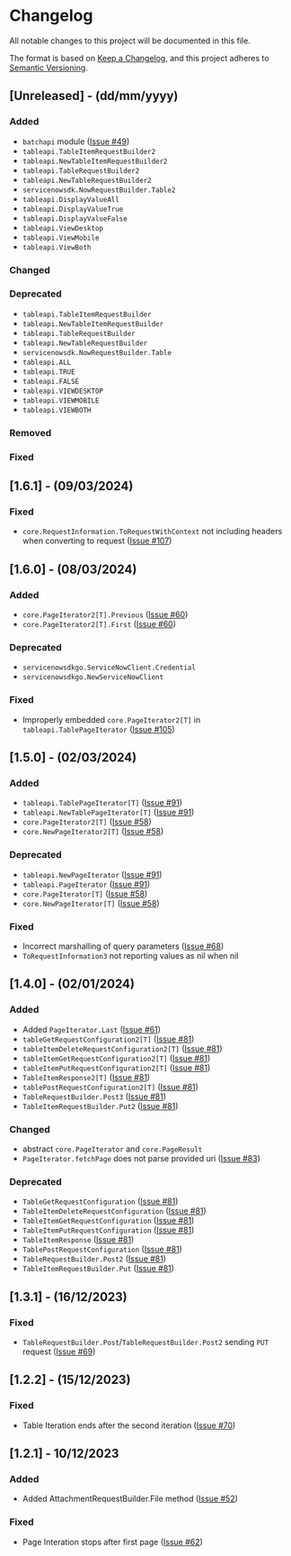 # Changelog

All notable changes to this project will be documented in this file.

The format is based on [Keep a Changelog](https://keepachangelog.com/en/1.0.0/), and this project adheres to [Semantic Versioning](https://semver.org/spec/v2.0.0.html).

## [Unreleased] - (dd/mm/yyyy)

### Added

- `batchapi` module ([Issue #49](https://github.com/RecoLabs/servicenow-sdk-go/issues/49))
- `tableapi.TableItemRequestBuilder2`
- `tableapi.NewTableItemRequestBuilder2`
- `tableapi.TableRequestBuilder2`
- `tableapi.NewTableRequestBuilder2`
- `servicenowsdk.NowRequestBuilder.Table2`
- `tableapi.DisplayValueAll`
- `tableapi.DisplayValueTrue`
- `tableapi.DisplayValueFalse`
- `tableapi.ViewDesktop`
- `tableapi.ViewMobile`
- `tableapi.ViewBoth`

### Changed

### Deprecated

- `tableapi.TableItemRequestBuilder`
- `tableapi.NewTableItemRequestBuilder`
- `tableapi.TableRequestBuilder`
- `tableapi.NewTableRequestBuilder`
- `servicenowsdk.NowRequestBuilder.Table`
- `tableapi.ALL`
- `tableapi.TRUE`
- `tableapi.FALSE`
- `tableapi.VIEWDESKTOP`
- `tableapi.VIEWMOBILE`
- `tableapi.VIEWBOTH`

### Removed

### Fixed

## [1.6.1] - (09/03/2024)

### Fixed

- `core.RequestInformation.ToRequestWithContext` not including headers when converting to request ([Issue #107](https://github.com/RecoLabs/servicenow-sdk-go/issues/107))

## [1.6.0] - (08/03/2024)

### Added

- `core.PageIterator2[T].Previous` ([Issue #60](https://github.com/RecoLabs/servicenow-sdk-go/issues/60))
- `core.PageIterator2[T].First` ([Issue #60](https://github.com/RecoLabs/servicenow-sdk-go/issues/60))

### Deprecated

- `servicenowsdkgo.ServiceNowClient.Credential`
- `servicenowsdkgo.NewServiceNowClient`

### Fixed

- Improperly embedded `core.PageIterator2[T]` in `tableapi.TablePageIterator` ([Issue #105](https://github.com/RecoLabs/servicenow-sdk-go/issues/105))

## [1.5.0] - (02/03/2024)

### Added

- `tableapi.TablePageIterator[T]` ([Issue #91](https://github.com/RecoLabs/servicenow-sdk-go/issues/91))
- `tableapi.NewTablePageIterator[T]` ([Issue #91](https://github.com/RecoLabs/servicenow-sdk-go/issues/91))
- `core.PageIterator2[T]` ([Issue #58](https://github.com/RecoLabs/servicenow-sdk-go/issues/58))
- `core.NewPageIterator2[T]` ([Issue #58](https://github.com/RecoLabs/servicenow-sdk-go/issues/58))

### Deprecated

- `tableapi.NewPageIterator` ([Issue #91](https://github.com/RecoLabs/servicenow-sdk-go/issues/91))
- `tableapi.PageIterator` ([Issue #91](https://github.com/RecoLabs/servicenow-sdk-go/issues/91))
- `core.PageIterator[T]` ([Issue #58](https://github.com/RecoLabs/servicenow-sdk-go/issues/58))
- `core.NewPageIterator[T]` ([Issue #58](https://github.com/RecoLabs/servicenow-sdk-go/issues/58))

### Fixed

- Incorrect marshalling of query parameters ([Issue #68](https://github.com/RecoLabs/servicenow-sdk-go/issues/91))
- `ToRequestInformation3` not reporting values as nil when nil

## [1.4.0] - (02/01/2024)

### Added

- Added `PageIterator.Last` ([Issue #61](https://github.com/RecoLabs/servicenow-sdk-go/issues/61))
- `tableGetRequestConfiguration2[T]` ([Issue #81](https://github.com/RecoLabs/servicenow-sdk-go/issues/81))
- `tableItemDeleteRequestConfiguration2[T]` ([Issue #81](https://github.com/RecoLabs/servicenow-sdk-go/issues/81))
- `tableItemGetRequestConfiguration2[T]` ([Issue #81](https://github.com/RecoLabs/servicenow-sdk-go/issues/81))
- `tableItemPutRequestConfiguration2[T]` ([Issue #81](https://github.com/RecoLabs/servicenow-sdk-go/issues/81))
- `TableItemResponse2[T]` ([Issue #81](https://github.com/RecoLabs/servicenow-sdk-go/issues/81))
- `tablePostRequestConfiguration2[T]` ([Issue #81](https://github.com/RecoLabs/servicenow-sdk-go/issues/81))
- `TableRequestBuilder.Post3` ([Issue #81](https://github.com/RecoLabs/servicenow-sdk-go/issues/81))
- `TableItemRequestBuilder.Put2` ([Issue #81](https://github.com/RecoLabs/servicenow-sdk-go/issues/81))

### Changed

- abstract `core.PageIterator` and `core.PageResult`
- `PageIterator.fetchPage` does not parse provided uri ([Issue #83](https://github.com/RecoLabs/servicenow-sdk-go/issues/83))

### Deprecated

- `TableGetRequestConfiguration` ([Issue #81](https://github.com/RecoLabs/servicenow-sdk-go/issues/81))
- `TableItemDeleteRequestConfiguration` ([Issue #81](https://github.com/RecoLabs/servicenow-sdk-go/issues/81))
- `TableItemGetRequestConfiguration` ([Issue #81](https://github.com/RecoLabs/servicenow-sdk-go/issues/81))
- `TableItemPutRequestConfiguration` ([Issue #81](https://github.com/RecoLabs/servicenow-sdk-go/issues/81))
- `TableItemResponse` ([Issue #81](https://github.com/RecoLabs/servicenow-sdk-go/issues/81))
- `TablePostRequestConfiguration` ([Issue #81](https://github.com/RecoLabs/servicenow-sdk-go/issues/81))
- `TableRequestBuilder.Post2` ([Issue #81](https://github.com/RecoLabs/servicenow-sdk-go/issues/81))
- `TableItemRequestBuilder.Put` ([Issue #81](https://github.com/RecoLabs/servicenow-sdk-go/issues/81))

## [1.3.1] - (16/12/2023)

### Fixed

- `TableRequestBuilder.Post`/`TableRequestBuilder.Post2` sending `PUT` request ([Issue #69](https://github.com/RecoLabs/servicenow-sdk-go/issues/69))

## [1.2.2] - (15/12/2023)

### Fixed

- Table Iteration ends after the second iteration ([Issue #70](https://github.com/RecoLabs/servicenow-sdk-go/issues/70))

## [1.2.1] - 10/12/2023

### Added

- Added AttachmentRequestBuilder.File method ([Issue #52](https://github.com/RecoLabs/servicenow-sdk-go/pull/52))

### Fixed

- Page Interation stops after first page ([Issue #62](https://github.com/RecoLabs/servicenow-sdk-go/pull/62))
